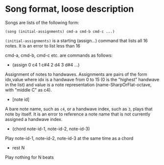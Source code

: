 # Song format, loose description

Songs are lists of the following form:

`(song (initial-assignments) cmd-a cmd-b cmd-c ...)`

`(initial-assignments)` is a starting (assign...) command that lists all 16 notes. It is an error to list less than 16

cmd-a, cmd-b, cmd-c etc. are commands as follows:

* (assign 0 c4 1 c#4 2 d4 3 d#4 ...)

Assignment of notes to handwaves. Assignments are pairs of the form idx,value
where idx is a handwave from 0 to 15 (0 is the "highest" handwave in the list) and
value is a note representation (name-SharpOrFlat-octave, with "middle C" as c4).

* [note id]

A bare note name, such as `c4`, or a handwave index, such as `3`, plays that
note by itself. It is an error to reference a note name that is not currently
assigned a handwave index.

* (chord note-id-1, note-id-2, note-id-3)

Play note-id-1, note-id-2, note-id-3 at the same time as a chord

* rest N

Play nothing for N beats
